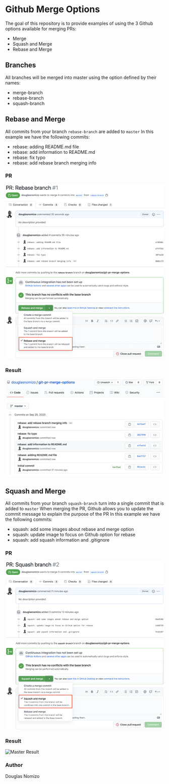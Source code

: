 # Github Merge Options

The goal of this repository is to provide examples of using the 3 Github options available for merging PRs:
- Merge
- Squash and Merge
- Rebase and Merge

## Branches

All branches will be merged into master using the option defined by their names:
- merge-branch
- rebase-branch
- squash-branch


## Rebase and Merge

All commits from your branch `rebase-branch` are added to `master`
In this example we have the following commits:
- rebase: adding README.md file
- rebase: add information to README.md
- rebase: fix typo
- rebase: add rebase branch merging info

### PR

![Rebase PR](images/01_rebase_pr.png)

### Result

![Master Result](images/02_rebase_result.png)

## Squash and Merge

All commits from your branch `squash-branch` turn into a single commit that is added to `master`
When merging the PR, Github allows you to update the commit message to explain the purpose of the PR
In this example we have the following commits:
- squash: add some images about rebase and merge option
- squash: update image to focus on Github option for rebase
- squash: add squash information and .gitignore

### PR

![Squash PR](images/03_squash_pr.png)

### Result

![Master Result](images/04_squash_result.png)

### Author

Douglas Nomizo
